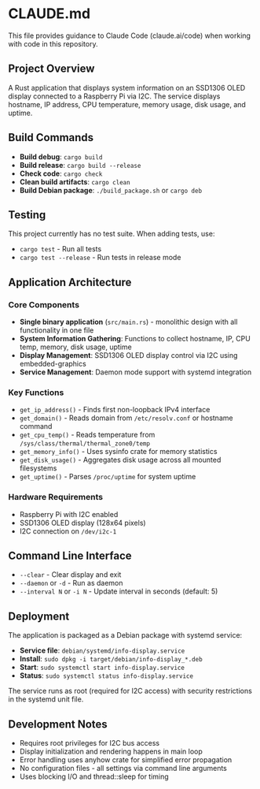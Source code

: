 # CLAUDE.md

This file provides guidance to Claude Code (claude.ai/code) when working with code in this repository.

## Project Overview

A Rust application that displays system information on an SSD1306 OLED display connected to a Raspberry Pi via I2C. The service displays hostname, IP address, CPU temperature, memory usage, disk usage, and uptime.

## Build Commands

- **Build debug**: `cargo build`
- **Build release**: `cargo build --release`
- **Check code**: `cargo check`
- **Clean build artifacts**: `cargo clean`
- **Build Debian package**: `./build_package.sh` or `cargo deb`

## Testing

This project currently has no test suite. When adding tests, use:
- `cargo test` - Run all tests
- `cargo test --release` - Run tests in release mode

## Application Architecture

### Core Components

- **Single binary application** (`src/main.rs`) - monolithic design with all functionality in one file
- **System Information Gathering**: Functions to collect hostname, IP, CPU temp, memory, disk usage, uptime
- **Display Management**: SSD1306 OLED display control via I2C using embedded-graphics
- **Service Management**: Daemon mode support with systemd integration

### Key Functions

- `get_ip_address()` - Finds first non-loopback IPv4 interface
- `get_domain()` - Reads domain from `/etc/resolv.conf` or hostname command  
- `get_cpu_temp()` - Reads temperature from `/sys/class/thermal/thermal_zone0/temp`
- `get_memory_info()` - Uses sysinfo crate for memory statistics
- `get_disk_usage()` - Aggregates disk usage across all mounted filesystems
- `get_uptime()` - Parses `/proc/uptime` for system uptime

### Hardware Requirements

- Raspberry Pi with I2C enabled
- SSD1306 OLED display (128x64 pixels)
- I2C connection on `/dev/i2c-1`

## Command Line Interface

- `--clear` - Clear display and exit
- `--daemon` or `-d` - Run as daemon
- `--interval N` or `-i N` - Update interval in seconds (default: 5)

## Deployment

The application is packaged as a Debian package with systemd service:

- **Service file**: `debian/systemd/info-display.service`
- **Install**: `sudo dpkg -i target/debian/info-display_*.deb`
- **Start**: `sudo systemctl start info-display.service`
- **Status**: `sudo systemctl status info-display.service`

The service runs as root (required for I2C access) with security restrictions in the systemd unit file.

## Development Notes

- Requires root privileges for I2C bus access
- Display initialization and rendering happens in main loop
- Error handling uses anyhow crate for simplified error propagation
- No configuration files - all settings via command line arguments
- Uses blocking I/O and thread::sleep for timing